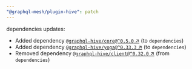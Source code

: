 ```yaml
---
"@graphql-mesh/plugin-hive": patch
---
```

dependencies updates:
  - Added dependency [`@graphql-hive/core@^0.5.0` ↗︎](https://www.npmjs.com/package/@graphql-hive/core/v/0.5.0) (to `dependencies`)
  - Added dependency [`@graphql-hive/yoga@^0.33.3` ↗︎](https://www.npmjs.com/package/@graphql-hive/yoga/v/0.33.3) (to `dependencies`)
  - Removed dependency [`@graphql-hive/client@^0.32.0` ↗︎](https://www.npmjs.com/package/@graphql-hive/client/v/0.32.0) (from `dependencies`)

